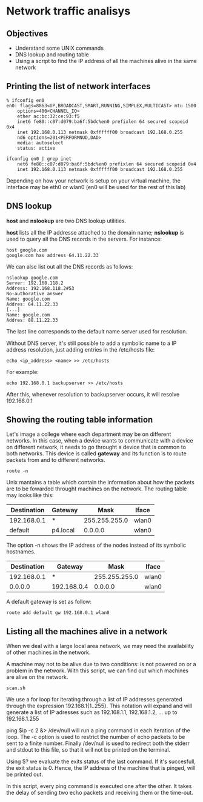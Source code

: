 # Network traffic analisys

## Objectives

- Understand some UNIX commands
- DNS lookup and routing table
- Using a script to find the IP address of all the machines alive in the same network

## Printing the list of network interfaces

    % ifconfig en0            
    en0: flags=8863<UP,BROADCAST,SMART,RUNNING,SIMPLEX,MULTICAST> mtu 1500
        options=400<CHANNEL_IO>
        ether ac:bc:32:ce:93:f5 
        inet6 fe80::c07:d079:ba6f:5bdc%en0 prefixlen 64 secured scopeid 0x4 
        inet 192.168.0.113 netmask 0xffffff00 broadcast 192.168.0.255
        nd6 options=201<PERFORMNUD,DAD>
        media: autoselect
        status: active

    ifconfig en0 | grep inet
        net6 fe80::c07:d079:ba6f:5bdc%en0 prefixlen 64 secured scopeid 0x4 
        inet 192.168.0.113 netmask 0xffffff00 broadcast 192.168.0.255

Depending on how your network is setup on your virtual machine, the interface may be eth0 or wlan0 (en0 will be used for the rest of this lab)

## DNS lookup

**host** and **nslookup** are two DNS lookup utilities. 

**host** lists all the IP addresse attached to the domain name;
**nslookup**  is used to query all the DNS records in the servers. For instance:

    host google.com
    google.com has address 64.11.22.33

We can alse list out all the DNS records as follows:

    nslookup google.com
    Server: 192.168.118.2
    Address: 192.168.118.2#53
    No-authorative answer
    Name: google.com
    Addres: 64.11.22.33
    [...]
    Name: google.com
    Addres: 88.11.22.33

The last line corresponds to the default name server used for resolution.

Without DNS server, it's still possible to add a symbolic name to a IP address resolution, just adding entries in the /etc/hosts file:

    echo <ip_address> <name> >> /etc/hosts

For example:

    echo 192.168.0.1 backupserver >> /etc/hosts

After this, whenever resolution to backupserver occurs, it will resolve 192.168.0.1

## Showing the routing table information

Let's image a college where each department may be on different networks. In this case, when a device wants to communicate with a device on different network, it needs to go throught a device that is common to both networks. This device is called **gateway** and its function is to route packets from and to different networks.

    route -n

Unix mantains a table which contain the information about how the packets are to be fowarded throught machines on the network. The routing table may looks like this:

| Destination | Gateway | Mask | Iface
| ----------- | ------- | ---- | -----
| 192.168.0.1 | * | 255.255.255.0 | wlan0
| default | p4.local | 0.0.0.0 | wlan0

The option -n shows the IP address of the nodes instead of its symbolic hostnames.

| Destination | Gateway | Mask | Iface
| ----------- | ------- | ---- | -----
| 192.168.0.1 | * | 255.255.255.0 | wlan0
| 0.0.0.0 | 192.168.0.4 | 0.0.0.0 | wlan0

A default gateway is set as follow:

    route add default gw 192.168.0.1 wlan0

## Listing all the machines alive in a network

When we deal with a large local area network, we may need the availability of other machines in the network.

A machine may not to be alive due to two conditions: is not powered on or a problem in the network. With this script, we can find out which machines are alive on the network.

    scan.sh

We use a for loop for iterating through a list of IP addresses generated through the expression 192.168.1{1..255}. This notation will expand and will generate a list of IP adresses such as 192.168.1.1, 192.168.1.2, ... up to 192.168.1.255

ping $ip -c 2 &> /dev/null will run a ping command in each iteration of the loop. The -c option is used to restrict the number of echo packets to be sent to a finite number. Finally /dev/null is used to redirect both the stderr and stdout to this file, so that it will not be printed on the terminal.

Using $? we evaluate the exits status of the last command. If it's succesfull, the exit status is 0. Hence, the IP address of the machine that is pinged, will be printed out.

In this script, every ping command is executed one after the other. It takes the delay of sending two echo packets and receiving them or the time-out. 